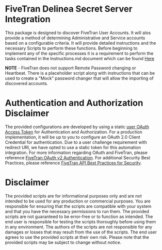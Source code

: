 
# FiveTran Delinea Secret Server Integration

This package is designed to discover FiveTran User Accounts. It will alos provide a method of determining Administrative and Service accounts based on a configurable criteria. It will provide detailed instructions and the necessary Scripts to perform these functions. Before beginning to implement any of the specific processes it is a requirement to perform the tasks contained in the Instructions.md document which can be found [Here](./Instructions.md)

**NOTE** - FiveTran does not support Remote Password changing or Heartbeat. There is a placeholder script along with instructions that can be used to create a "Mock" password changer that will allow the importing of discovered accounts.  

# Authentication and Authorization Disclaimer

The provided configurations are developed by using a static [user OAuth Access Token](https://api.FiveTran.com/authentication/token-types) for Authentication and Authorization. For a production implementation, it will be up to you to configure an OAuth 2.0 Client Credential for authentication. Due to a user challenge requirement with redirect URI, we have opted to use a static token for this automation integration. For more information regarding OAuth and FiveTran, please reference [FiveTran OAuth v2 Authentication](https://api.FiveTran.com/authentication/oauth-v2). For additional Security Best Practices, please reference [FiveTran API Best Practices for Security](https://api.FiveTran.com/authentication/best-practices).

# Disclaimer

The provided scripts are for informational purposes only and are not intended to be used for any production or commercial purposes. You are responsible for ensuring that the scripts are compatible with your system and that you have the necessary permissions to run them. The provided scripts are not guaranteed to be error-free or to function as intended. The end user is responsible for testing the scripts thoroughly before using them in any environment. The authors of the scripts are not responsible for any damages or losses that may result from the use of the scripts. The end user agrees to use the provided scripts at their own risk. Please note that the provided scripts may be subject to change without notice.

